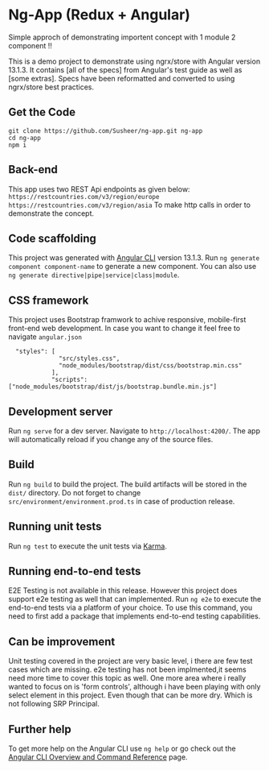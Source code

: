 # Ng-App (Redux + Angular)

Simple approch of demonstrating importent concept with 1 module 2 component !!

This is a demo project to demonstrate using ngrx/store with Angular version 13.1.3. It contains [all of the specs] from Angular's test guide as well as [some extras]. Specs have been reformatted and converted to using ngrx/store best practices.

## Get the Code

```
git clone https://github.com/Susheer/ng-app.git ng-app
cd ng-app
npm i
```

## Back-end

This app uses two REST Api endpoints as given below:
`https://restcountries.com/v3/region/europe`
`https://restcountries.com/v3/region/asia`
To make http calls in order to demonstrate the concept.

## Code scaffolding

This project was generated with [Angular CLI](https://github.com/angular/angular-cli) version 13.1.3.
Run `ng generate component component-name` to generate a new component. You can also use `ng generate directive|pipe|service|class|module`.

## CSS framework

This project uses Bootstrap framwork to achive responsive, mobile-first front-end web development.
In case you want to change it feel free to navigate `angular.json`

```
  "styles": [
              "src/styles.css",
              "node_modules/bootstrap/dist/css/bootstrap.min.css"
            ],
            "scripts": ["node_modules/bootstrap/dist/js/bootstrap.bundle.min.js"]
```

## Development server

Run `ng serve` for a dev server. Navigate to `http://localhost:4200/`. The app will automatically reload if you change any of the source files.

## Build

Run `ng build` to build the project. The build artifacts will be stored in the `dist/` directory.
Do not forget to change `src/environment/environment.prod.ts` in case of production release.

## Running unit tests

Run `ng test` to execute the unit tests via [Karma](https://karma-runner.github.io).

## Running end-to-end tests

E2E Testing is not available in this release. However this project does support e2e testing as well that can implemented.
Run `ng e2e` to execute the end-to-end tests via a platform of your choice. To use this command, you need to first add a package that implements end-to-end testing capabilities.

## Can be improvement

Unit testing covered in the project are very basic level, i there are few test cases which are missing.
e2e testing has not been implmented,it seems need more time to cover this topic as well.
One more area where i really wanted to focus on is 'form controls', although i have been playing with only select element in this project. Even though that can be more dry. Which is not following SRP Principal.

## Further help

To get more help on the Angular CLI use `ng help` or go check out the [Angular CLI Overview and Command Reference](https://angular.io/cli) page.
